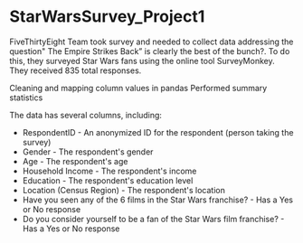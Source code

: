 # StarWarsSurvey_Project1
FiveThirtyEight Team took survey and needed to collect data addressing the question"  The Empire Strikes Back” is clearly the best of the bunch?. To do this, they surveyed Star Wars fans using the online tool SurveyMonkey. They received 835 total responses.

Cleaning and mapping column values in pandas
Performed summary statistics

The data has several columns, including:
- RespondentID - An anonymized ID for the respondent (person taking the survey)
- Gender - The respondent's gender
- Age - The respondent's age
- Household Income - The respondent's income
- Education - The respondent's education level
- Location (Census Region) - The respondent's location
- Have you seen any of the 6 films in the Star Wars franchise? - Has a Yes or No response
- Do you consider yourself to be a fan of the Star Wars film franchise? - Has a Yes or No response
